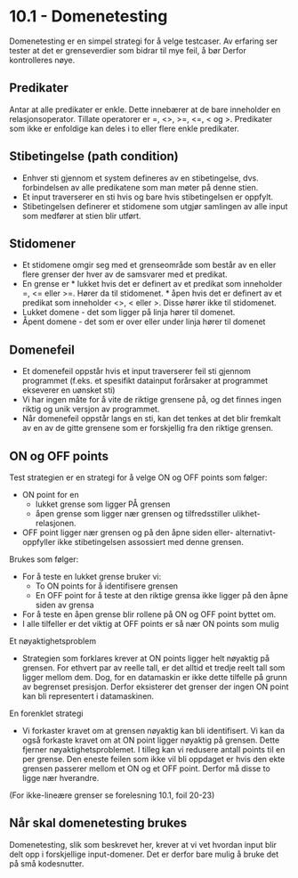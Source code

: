 # 10.1 - Domenetesting
Domenetesting er en simpel strategi for å velge testcaser. Av erfaring ser tester at det er grenseverdier som bidrar til mye feil, å bør Derfor kontrolleres nøye.

## Predikater
Antar at alle predikater er enkle. Dette innebærer at de bare inneholder en relasjonsoperator. Tillate operatorer er =, <>, >=, <=, < og >.
Predikater som ikke er enfoldige kan deles i to eller flere enkle predikater.

## Stibetingelse (path condition)
* Enhver sti gjennom et system defineres av en stibetingelse, dvs. forbindelsen av alle predikatene som man møter på denne stien.
* Et input traverserer en sti hvis og bare hvis stibetingelsen er oppfylt.
* Stibetingelsen definerer et stidomene som utgjør samlingen av alle input som medfører at stien blir utført.

## Stidomener
* Et stidomene omgir seg med et grenseområde som består av en eller flere grenser der hver av de samsvarer med et predikat.
* En grense er 
		* lukket hvis det er definert av et predikat som inneholder =, <= eller >=. Hører da til stidomenet.
		* åpen hvis det er definert av et predikat som inneholder <>, < eller >. Disse hører ikke til stidomenet.
* Lukket domene - det som ligger på linja hører til domenet.
* Åpent domene - det som er over eller under linja hører til domenet

## Domenefeil
* Et domenefeil oppstår hvis et input traverserer feil sti gjennom programmet (f.eks. et spesifikt datainput forårsaker at programmet ekseverer en uønsket sti)
* Vi har ingen måte for å vite de riktige grensene på, og det finnes ingen riktig og unik versjon av programmet.
* Når domenefeil oppstår langs en sti, kan det tenkes at det blir fremkalt av en av de gitte grensene som er forskjellig fra den riktige grensen.

## ON og OFF points
Test strategien er en strategi for å velge ON og OFF points som følger:
* ON point for en
	* lukket grense som ligger PÅ grensen
	* åpen grense som ligger nær grensen og tilfredsstiller ulikhet-relasjonen.
* OFF point ligger nær grensen og på den åpne siden eller- alternativt- oppfyller ikke stibetingelsen assossiert med denne grensen.

Brukes som følger:
* For å teste en lukket grense bruker vi:
	* To ON points for å identifisere grensen
	* En OFF point for å teste at den riktige grensa ikke ligger på den åpne siden av grensa
* For å teste en åpen grense blir rollene på ON og OFF point byttet om.
* I alle tilfeller er det viktig at OFF points er så nær ON points som mulig

Et nøyaktighetsproblem
* Strategien som forklares krever at ON points ligger helt nøyaktig på grensen. For ethvert par av reelle tall, er det alltid et tredje reelt tall som ligger mellom dem. Dog, for en datamaskin er ikke dette tilfelle på grunn av begrenset presisjon. Derfor eksisterer det grenser der ingen ON point kan bli representert i datamaskinen.

En forenklet strategi
* Vi forkaster kravet om at grensen nøyaktig kan bli identifisert. Vi kan da også forkaste kravet om at ON point ligger nøyaktig på grensen. Dette fjerner nøyaktighetsproblemet.
I tilleg kan vi redusere antall points til en per grense. Den eneste feilen som ikke vil bli oppdaget er hvis den ekte grensen passerer mellom et ON og et OFF point. Derfor må disse to ligge nær hverandre.

(For ikke-lineære grenser se forelesning 10.1, foil 20-23)

## Når skal domenetesting brukes
Domenetesting, slik som beskrevet her, krever at vi vet hvordan input blir delt opp i forskjellige input-domener. Det er derfor bare mulig å bruke det på små kodesnutter.